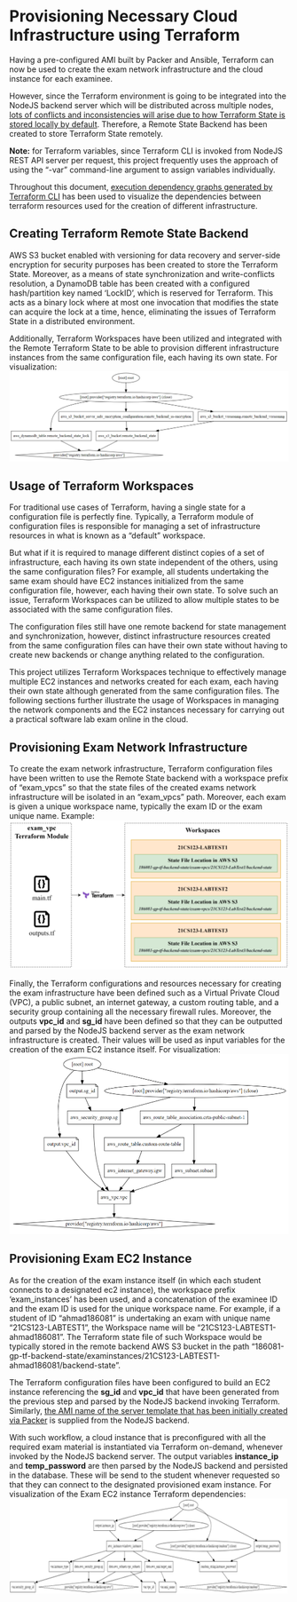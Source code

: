 # Provisioning Necessary Cloud Infrastructure using Terraform

Having a pre-configured AMI built by Packer and Ansible, Terraform can now be used to create the exam network infrastructure and the cloud instance for each examinee.

However, since the Terraform environment is going to be integrated into the NodeJS backend server which will be distributed across multiple nodes, [lots of conflicts and inconsistencies will arise due to how Terraform State is stored locally by default](https://www.terraform.io/language/state/purpose). Therefore, a Remote State Backend has been created to store Terraform State remotely.

**Note:** for Terraform variables, since Terraform CLI is invoked from NodeJS REST API server per request, this project frequently uses the approach of using the “-var” command-line argument to assign variables individually.

Throughout this document, [execution dependency graphs generated by Terraform CLI](https://developer.hashicorp.com/terraform/cli/commands/graph) has been used to visualize the dependencies between terraform resources used for the creation of different infrastructure.

## Creating Terraform Remote State Backend

AWS S3 bucket enabled with versioning for data recovery and server-side encryption for security purposes has been created to store the Terraform State. Moreover, as a means of state synchronization and write-conflicts resolution, a DynamoDB table has been created with a configured hash/partition key named ‘LockID’, which is reserved for Terraform. This acts as a binary lock where at most one invocation that modifies the state can acquire the lock at a time, hence, eliminating the issues of Terraform State in a distributed environment.

Additionally, Terraform Workspaces have been utilized and integrated with the Remote Terraform State to be able to provision different infrastructure instances from the same configuration file, each having its own state. For visualization:
![Terraform Remote State Backend execution graph](https://github.com/zSorour/Examatic/blob/master/images/AWS%20S3%20DynamoDB%20Backend%20Terraform%20Execution%20Graph.png?raw=true 'Terraform Remote State Backend execution graph')

## Usage of Terraform Workspaces

For traditional use cases of Terraform, having a single state for a configuration file is perfectly fine. Typically, a Terraform module of configuration files is responsible for managing a set of infrastructure resources in what is known as a “default” workspace.

But what if it is required to manage different distinct copies of a set of infrastructure, each having its own state independent of the others, using the same configuration files? For example, all students undertaking the same exam should have EC2 instances initialized from the same configuration file, however, each having their own state. To solve such an issue, Terraform Workspaces can be utilized to allow multiple states to be associated with the same configuration files.

The configuration files still have one remote backend for state management and synchronization, however, distinct infrastructure resources created from the same configuration files can have their own state without having to create new backends or change anything related to the configuration.

This project utilizes Terraform Workspaces technique to effectively manage multiple EC2 instances and networks created for each exam, each having their own state although generated from the same configuration files. The following sections further illustrate the usage of Workspaces in managing the network components and the EC2 instances necessary for carrying out
a practical software lab exam online in the cloud.

## Provisioning Exam Network Infrastructure

To create the exam network infrastructure, Terraform configuration files have been written to use the Remote State backend with a workspace prefix of “exam_vpcs” so that the state files of the created exams network infrastructure will be isolated in an “exam_vpcs” path. Moreover, each exam is given a unique workspace name, typically the exam ID or the exam unique name. Example:
![Distinct workspace for each exam vpc](https://github.com/zSorour/Examatic/blob/master/images/Distinct%20Workspaces%20for%20Each%20Examp%20VPC.png?raw=true 'Distinct workspace for each exam vpc')

Finally, the Terraform configurations and resources necessary for creating the exam infrastructure have been defined such as a Virtual Private Cloud (VPC), a public subnet, an internet gateway, a custom routing table, and a security group containing all the necessary firewall rules. Moreover, the outputs **vpc_id** and **sg_id** have been defined so that they can be outputted and parsed by the NodeJS backend server as the exam network infrastructure is created. Their values will be used as input variables for the creation of the exam EC2 instance itself. For visualization:
![Exam network infrastructure Terraform execution graph](https://github.com/zSorour/Examatic/blob/master/images/Excution%20Graph%20of%20Terraform%20Resources%20for%20Creating%20Exams%20VPCs.png?raw=true 'Exam network infrastructure Terraform execution graph')

## Provisioning Exam EC2 Instance

As for the creation of the exam instance itself (in which each student connects to a designated ec2 instance), the workspace prefix ‘exam_instances’ has been used, and a concatenation of the examinee ID and the exam ID is used for the unique workspace name. For example, if a student of ID “ahmad186081” is undertaking an exam with unique name “21CS123-LABTEST1”, the Workspace name will be “21CS123-LABTEST1-ahmad186081”. The Terraform state file of such Workspace would be typically stored in the remote backend AWS S3 bucket in the path “186081-gp-tf-backend-state/examinstances/21CS123-LABTEST1-ahmad186081/backend-state”.

The Terraform configuration files have been configured to build an EC2 instance referencing the **sg_id** and **vpc_id** that have been generated from the previous step and parsed by the NodeJS backend invoking Terraform. Similarly, [the AMI name of the server template that has been initially created via Packer](https://github.com/zSorour/Examatic/tree/master/packer-windows-vs-template#building-a-vm-image-server-template-using-packer) is supplied from the NodeJS backend.

With such workflow, a cloud instance that is preconfigured with all the required exam material is instantiated via Terraform on-demand, whenever invoked by the NodeJS backend server. The output variables **instance_ip** and **temp_password** are then parsed by the NodeJS backend and persisted in the database. These will be send to the student whenever requested so that they can connect to the designated provisioned exam instance. For visualization of the Exam EC2 instance Terraform dependencies:
![Execution Dependency Graph of the Terraform Resources Used to Create an EC2](https://github.com/zSorour/Examatic/blob/master/images/Execution%20Dependency%20Graph%20of%20the%20Terraform%20Resources%20Used%20to%20Create%20an%20EC2.png?raw=true 'Execution Dependency Graph of the Terraform Resources Used to Create an EC2')
